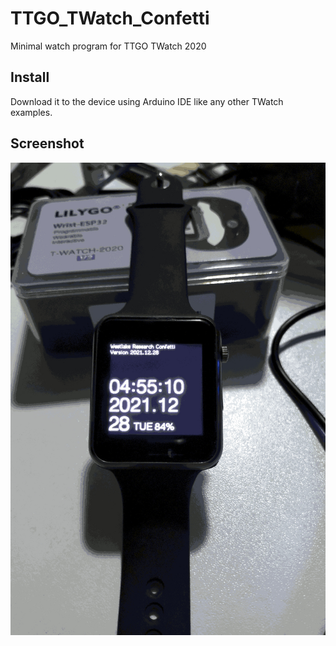 # TTGO_TWatch_Confetti

Minimal watch program for TTGO TWatch 2020

## Install

Download it to the device using Arduino IDE like any other TWatch examples.

## Screenshot

![](IMG_20211228_0454291.jpg)
